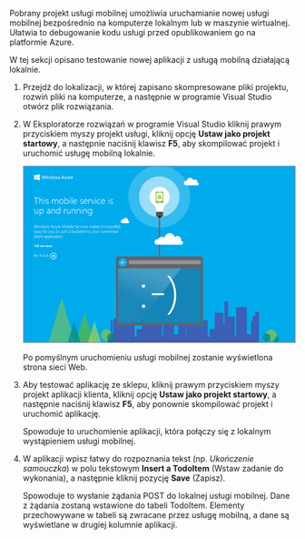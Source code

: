 
Pobrany projekt usługi mobilnej umożliwia uruchamianie nowej usługi mobilnej bezpośrednio na komputerze lokalnym lub w maszynie wirtualnej. Ułatwia to debugowanie kodu usługi przed opublikowaniem go na platformie Azure.

W tej sekcji opisano testowanie nowej aplikacji z usługą mobilną działającą lokalnie.

1. Przejdź do lokalizacji, w której zapisano skompresowane pliki projektu, rozwiń pliki na komputerze, a następnie w programie Visual Studio otwórz plik rozwiązania.

2. W Eksploratorze rozwiązań w programie Visual Studio kliknij prawym przyciskiem myszy projekt usługi, kliknij opcję **Ustaw jako projekt startowy**, a następnie naciśnij klawisz **F5**, aby skompilować projekt i uruchomić usługę mobilną lokalnie.

    ![](./media/mobile-services-dotnet-backend-test-local-service-dotnet/mobile-service-startup.png)

    Po pomyślnym uruchomieniu usługi mobilnej zostanie wyświetlona strona sieci Web.

3. Aby testować aplikację ze sklepu, kliknij prawym przyciskiem myszy projekt aplikacji klienta, kliknij opcję **Ustaw jako projekt startowy**, a następnie naciśnij klawisz **F5**, aby ponownie skompilować projekt i uruchomić aplikację.

    Spowoduje to uruchomienie aplikacji, która połączy się z lokalnym wystąpieniem usługi mobilnej.   

4. W aplikacji wpisz łatwy do rozpoznania tekst (np. _Ukończenie samouczka_) w polu tekstowym **Insert a TodoItem** (Wstaw zadanie do wykonania), a następnie kliknij pozycję **Save** (Zapisz).

    Spowoduje to wysłanie żądania POST do lokalnej usługi mobilnej. Dane z żądania zostaną wstawione do tabeli TodoItem. Elementy przechowywane w tabeli są zwracane przez usługę mobilną, a dane są wyświetlane w drugiej kolumnie aplikacji.


<!--HONumber=Jun16_HO2-->


